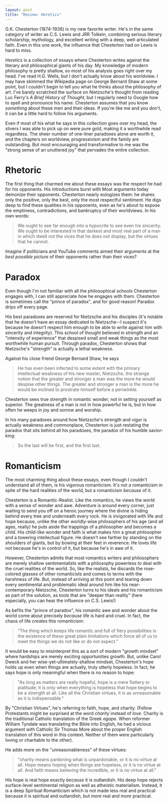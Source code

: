 ```yaml
---
layout: post
title: "Review: Heretics"
---
```


G.K. Chesterton (1874-1936) is my new favorite writer. 
He's in the same category of writer as C.S. Lewis and JRR Tolkein, combining serious literary scholarship, mythology, and excellent writing with a deep, well-articulated faith. Even in this one work, the influence that Chesterton had on Lewis is hard to miss.

_Heretics_ is a collection of essays where Chesterton writes against the literary and philosophical giants of his day. My knowledge of modern philosophy is pretty shallow, so most of his analysis goes right over my head. I've read H.G. Wells, but I don't actually know about his worldview. I may have skimmed the Wikipedia page on George Bernard Shaw at some point, but I couldn't begin to tell you what he thinks about the philosophy of art.  I've barely scratched the surface on Nietzsche's thought from reading Luc Ferry's _A Brief History of Thought_, but I regularly need to Google how to spell and pronounce his name. Chesterton assumes that you know _something_ about these men and their ideas. If you're like me and you don't, it can be a little hard to follow his arguments.

Even if most of his what he says in this collection goes over my head, the slivers I was able to pick up on were pure gold, making it a worthwhile read regardless.
The sheer number of one-liner paradoxes alone are worth it, and the chapters on worldview, progressivism and the family are outstanding. But most encouraging and transformative to me was the "strong sense of an unuttered joy" that pervades the entire collection. 

# Rhetoric
The first thing that charmed me about these essays was the respect he had for his opponents. His introductions burst with Most arguments today demonize their opponents. Chesterton nearly eulogizes them: he shares only the positive, only the best, only the most respectful sentiment. He digs deep to find these qualities in his opponents, even as he's about to expose the emptiness, contradictions, and bankruptcy of their worldviews. In his own words:

> We ought to see far enough into a hypocrite to see even his sincerity. We ought to be interested in that darkest and most real part of a man in which dwell not the vices that he does not display, but the virtues that he cannot.

Imagine if politicians and YouTube comments aimed their arguments at the _best possible picture_ of their opponents rather than their vices?

# Paradox

Even though I'm not familiar with all the philosophical schools Chesterton engages with, I can still appreciate _how_ he engages with them. Chesterton is sometimes call the "prince of paradox", and for good reason! Paradox drips off every page.

His best paradoxes are reserved for Nietzsche and his disciples (it's notable that he doesn't have an essay dedicated to Nietzsche--I suspect it's because he doesn't respect him enough to be able to write against him with sincerity and integrity). 
This school of thought believed in strength and an "intensity of experience" that despised small and weak things
as the most worthwhile human pursuit. Through paradox, Chesterton shows that Nietzsche's "strength" is actually a lethal weakness.

Against his close friend George Bernard Shaw, he says
> He has even been infected to some extent with the primary intellectual weakness of his new master, Nietzsche, the strange notion that the greater and stronger a man was the more he would despise other things. The greater and stronger a man is the more he would be inclined to prostrate himself before a periwinkle.

Chesterton sees true strength in romantic wonder, not in setting yourself as superior. The greatness of a man is not in how powerful he is, but in how often he weeps in joy and sorrow and worship.

In his many paradoxes around how Nietzsche's strength and vigor is actually weakness and commonplace, Chesterton is just restating the paradox that sits behind all his paradoxes, the paradox of his humble savior-king:

> So the last will be first, and the first last.

# Romanticism
The most charming thing about these essays, even though I couldn't understand all of them, is his vigorous romanticism. It's not a romanticism in spite of the hard realities of the world, but a romanticism _because_ of it.

Chesterton is a Romantic-Realist. Like the romantics, he views the world with a sense of wonder and awe. Adventure is around every corner, just waiting to send you off on a heroic journey where the divine is hiding behind every tree and underneath every rock. He is invigorated with life and hope because, unlike the other worldly-wise philosophers of his age (and all ages, really) he puts aside the trappings of a philosopher and becomes a child. His child-like wonder and faith is what makes him a great philosopher and a towering intellectual figure. He doesn't see farther by standing on the shoulders of giants, but by bowing at their feet in reverence. He loves life not because he's in control of it, but because he's in awe of it.

However, Chesterton admits that most romantics writers and philosophers are merely shallow sentimentalists with a philosophy powerless to deal with the cruel realities of the world. So, like the realists, he discards the rose-colored glasses of other romanticists and comes to terms with the harshness of life. But, instead of arriving at this point and tearing down every sentimental and problematic ideal around him like his near-contemporary Nietzsche, Chesterton turns to his ideals and his romanticism as part of the solution, as tools that are "deeper than reality" (here especially, you can hear the influence on C.S. Lewis!)

As befits the "prince of paradox", his romantic awe and wonder about the world come about precisely _because_ life is hard and cruel. In fact, the chaos of life _creates_ this romanticism: 
> "The thing which keeps life romantic and full of fiery possibilities is the existence of these great plain limitations which force all of us to meet the things we do not like or do not expect."

It would be easy to misinterpret this as a sort of modern "growth mindset" where hardships are merely exciting opportunities growth. But, unlike Carol Dweck and her wise-yet-ultimately-shallow mindset, Chesterton's hope holds up even when things are actually, truly utterly hopeless. In fact, he says hope is only meaningful when there is no reason to hope:

> "As long as matters are really hopeful, hope is a mere flattery or platitude; it is only when everything is hopeless that hope begins to be a strength at all. Like all the Christian virtues, it is as unreasonable as it is indispensable."

By "Christian Virtues", he's referring to faith, hope, and charity. (Fellow Protestants might be surprised at the word _charity_ instead of _love_. Charity is the traditional Catholic translation of the Greek _agape_. When reformer William Tyndale was translating the Bible into English, he had a vicious argument with Catholic Sir Thomas More about the proper English translation of this word in this context. Neither of them were particularly loving or charitable to the other).

He adds more on the "unreasonableness" of these virtues:
> "charity means pardoning what is unpardonable, or it is no virtue at all. Hope means hoping when things are hopeless, or it is no virtue at all. And faith means believing the incredible, or it is no virtue at all." 

His hope is real hope exactly _because_ it is outlandish. His deep hope rejects surface-level sentimental religion as well as atheistic materialism. Instead, it is a deep Spiritual Romanticism which is not made less real and practical because it is spiritual and outlandish, but _more_ real and _more_ practical.


